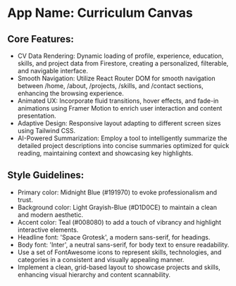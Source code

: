 # **App Name**: Curriculum Canvas

## Core Features:

- CV Data Rendering: Dynamic loading of profile, experience, education, skills, and project data from Firestore, creating a personalized, filterable, and navigable interface.
- Smooth Navigation: Utilize React Router DOM for smooth navigation between /home, /about, /projects, /skills, and /contact sections, enhancing the browsing experience.
- Animated UX: Incorporate fluid transitions, hover effects, and fade-in animations using Framer Motion to enrich user interaction and content presentation.
- Adaptive Design: Responsive layout adapting to different screen sizes using Tailwind CSS.
- AI-Powered Summarization: Employ a tool to intelligently summarize the detailed project descriptions into concise summaries optimized for quick reading, maintaining context and showcasing key highlights.

## Style Guidelines:

- Primary color: Midnight Blue (#191970) to evoke professionalism and trust.
- Background color: Light Grayish-Blue (#D1D0CE) to maintain a clean and modern aesthetic.
- Accent color: Teal (#008080) to add a touch of vibrancy and highlight interactive elements.
- Headline font: 'Space Grotesk', a modern sans-serif, for headings.
- Body font: 'Inter', a neutral sans-serif, for body text to ensure readability.
- Use a set of FontAwesome icons to represent skills, technologies, and categories in a consistent and visually appealing manner.
- Implement a clean, grid-based layout to showcase projects and skills, enhancing visual hierarchy and content scannability.